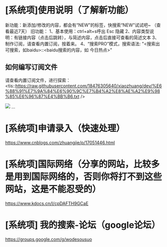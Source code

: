 # [系统项]使用说明（了解新功能）
新功能：新添加/修改的内容，都会有“NEW”的标签，快搜索“NEW”试试吧~ （查看最近7天）
旧功能：
  1、基本使用：ctrl+alt+s呼出  Esc 隐藏
  2、内容类型说明：有链接内容（点击后跳转），与简述内容，点击后直接可查看的简述文本
  3、制作订阅，请查看内置订阅，按着来。
  4、“搜索PRO”模式，搜索语法: "<搜索出可搜索，如baidu>::<baidu搜索的内容，如 今日热点>" 
## 如何编写订阅文件
请查看内置订阅文件，进行探索：
<tis::https://raw.githubusercontent.com/18476305640/xiaozhuang/dev/%E6%88%91%E7%9A%84%E6%90%9C%E7%B4%A2%E8%AE%A2%E9%98%85%E6%96%87%E4%BB%B6.txt />

![](https://cdn.jsdelivr.net/gh/18476305640/typora@master/images/2023/05/27/1685192538617.png)
...


# [系统项]申请录入（快速处理）
https://www.cnblogs.com/zhuangjie/p/17051446.html

# [系统项]国际网络（分享的网站，比较多是用到国际网络的，否则你将打不到这些网站，这是不能忍受的）
https://www.kdocs.cn/l/cpDAFTH9GCaE

# [系统项] 我的搜索-论坛（google论坛）
https://groups.google.com/g/wodesousuo

